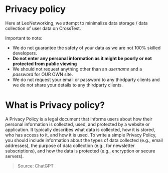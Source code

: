 # Privacy policy
Here at LeoNetworking, we attempt to minimalize data storage / data collection of user data on CrossTest.

Important to note:
- We do not guarantee the safety of your data as we are not 100% skilled developers.
- **Do not enter any personal information as it might be poorly or not protected from public viewing**
- We should not request anything other than an *username* and a *password* for OUR OWN site.
- We do not request your email or password to any thirdparty clients and we do not share your details to any thirdparty clients.

# What is Privacy policy?
A Privacy Policy is a legal document that informs users about how their personal information is collected, used, and protected by a website or application. It typically describes what data is collected, how it is stored, who has access to it, and how it is used. To write a simple Privacy Policy, you should include information about the types of data collected (e.g., email addresses), the purpose of data collection (e.g., for newsletter subscriptions), and how the data is protected (e.g., encryption or secure servers).
> Source: ChatGPT

